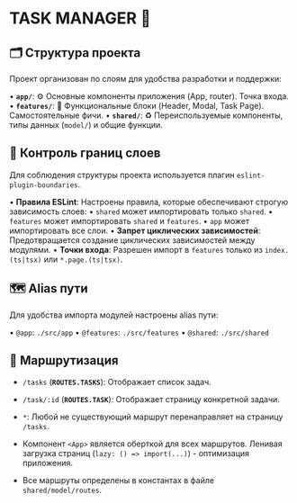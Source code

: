 # TASK MANAGER 📝

## 🗂️ Структура проекта

Проект организован по слоям для удобства разработки и поддержки:

•   **`app/`**: ⚙️ Основные компоненты приложения (App, router). Точка входа.
•   **`features/`**: 🧩 Функциональные блоки (Header, Modal, Task Page).  Самостоятельные фичи.
•   **`shared/`**: ♻️ Переиспользуемые компоненты, типы данных (`model/`) и общие функции.

## 📐 Контроль границ слоев

Для соблюдения структуры проекта используется плагин `eslint-plugin-boundaries`.

•   **Правила ESLint**:  Настроены правила, которые обеспечивают строгую зависимость слоев:
    •   `shared` может импортировать только `shared`.
    •   `features` может импортировать `shared` и `features`.
    •   `app` может импортировать все слои.
•   **Запрет циклических зависимостей**:  Предотвращается создание циклических зависимостей между модулями.
•   **Точки входа**: Разрешен импорт в `features` только из `index.(ts|tsx)` или `*.page.(ts|tsx)`.

## 🗺️ Alias пути

Для удобства импорта модулей настроены alias пути:

•   `@app`: `./src/app`
•   `@features`: `./src/features`
•   `@shared`: `./src/shared`

## 📍 Маршрутизация

*   `/tasks` (**`ROUTES.TASKS`**):  Отображает список задач.
*   `/task/:id` (**`ROUTES.TASK`**):  Отображает страницу конкретной задачи.
*   `*`:  Любой не существующий маршрут перенаправляет на страницу `/tasks`.

*   Компонент `<App>` является оберткой для всех маршрутов. Ленивая загрузка страниц (`lazy: () => import(...)`) - оптимизация приложения. 
*   Все маршруты определены в константах в файле `shared/model/routes`.


